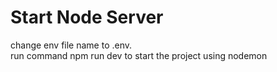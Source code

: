 # Start Node Server

change env file name to .env.\
run command npm run dev to start the project using nodemon
